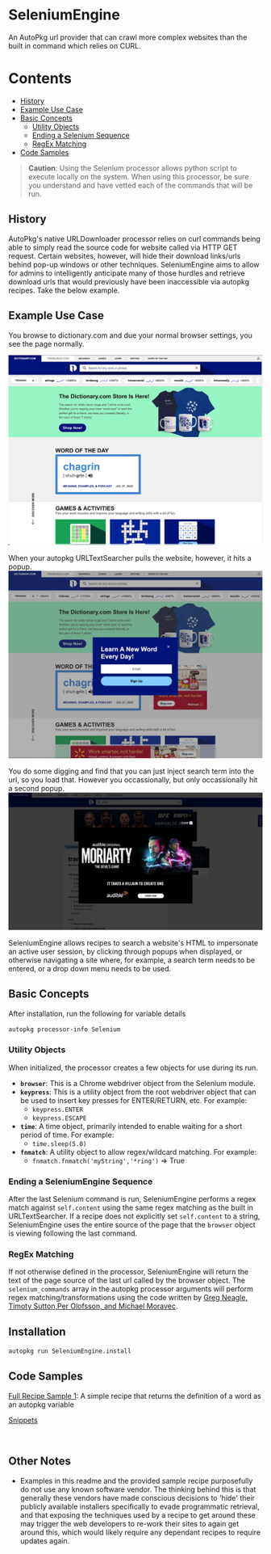 # SeleniumEngine
An AutoPkg url provider that can crawl more complex websites than the built in command which relies on CURL.
&nbsp;
# Contents
* [History](#history)
* [Example Use Case](#example-use-case)
* [Basic Concepts](#basic-concepts)
	* [Utility Objects](#utility-objects)
	* [Ending a Selenium Sequence](#ending-a-seleniumengine-sequence)
	* [RegEx Matching](#regex-matching)
* [Code Samples](#code-samples)


> **Caution**: Using the Selenium processor allows python script to execute locally on the system.  When using this processor, be sure you understand and have vetted each of the commands that will be run.

## History
AutoPkg's native URLDownloader processor relies on curl commands being able to simply read the source code for website called via HTTP GET request. Certain websites, however, will hide their download links/urls behind pop-up windows or other techniques. SeleniumEngine aims to allow for admins to intelligently anticipate many of those hurdles and retrieve download urls that would previously have been inaccessible via autopkg recipes. Take the below example.
&nbsp;

## Example Use Case
You browse to dictionary.com and due your normal browser settings, you see the page normally.

![normal-site](docs/images/site.png)

When your autopkg URLTextSearcher pulls the website, however, it hits a popup.
![site-with-popup-displayed-on-load](/docs/images/site-with-popup-on-entry.png)

You do some digging and find that you can just inject search term into the url, so you load that. However you occassionally, but only occassionally hit a second popup.
![site-with-popup](/docs/images/site-with-popup.png)

SeleniumEngine allows recipes to search a website's HTML to impersonate an active user session, by clicking through popups when displayed, or otherwise navigating a site where, for example, a search term needs to be entered, or a drop down menu needs to be used.

## Basic Concepts
After installation, run the following for variable details
```bash
autopkg processor-info Selenium
```
### Utility Objects
When initialized, the processor creates a few objects for use during its run.
- **```browser```**: This is a Chrome webdriver object from the Selenium module.
- **```keypress```**: This is a utility object from the root webdriver object that can be used to insert key presses for ENTER/RETURN, etc. For example:
	* ```keypress.ENTER```
	* ```keypress.ESCAPE```
- **```time```**: A time object, primarily intended to enable waiting for a short period of time. For example:
	* ```time.sleep(5.0)```
- **```fnmatch```**: A utility object to allow regex/wildcard matching. For example:
	* ```fnmatch.fnmatch('myString','*ring')``` => True

### Ending a SeleniumEngine Sequence
After the last Selenium command is run, SeleniumEngine performs a regex match against ```self.content``` using the same regex matching as the built in URLTextSearcher.  If a recipe does not explicitly set ```self.content``` to a string, SeleniumEngine uses the entire source of the page that the ```browser``` object is viewing following the last command.
### RegEx Matching

If not otherwise defined in the processor, SeleniumEngine will return the text of the page source of the last url called by the browser object. The ```selenium_commands``` array in the autopkg processor arguments will perform regex matching/transformations using the code written by [Greg Neagle, Timoty Sutton,Per Olofsson, and Michael Moravec](https://github.com/autopkg/autopkg/wiki/Processor-URLTextSearcher).


## Installation
```bash
autopkg run SeleniumEngine.install
```
## Code Samples
[Full Recipe Sample 1](docs/samples/selenium-sample.recipe): A simple recipe that returns the definition of a word as an autopkg variable

[Snippets](docs/snippets)


&nbsp;
&nbsp;

## Other Notes
- Examples in this readme and the provided sample recipe purposefully do not use any known software vendor. The thinking behind this is that generally these vendors have made conscious decisions to 'hide' their publicly available installers specifically to evade programmatic retrieval, and that exposing the techniques used by a recipe to get around these may trigger the web developers to re-work their sites to again get around this, which would likely require any dependant recipes to require updates again.
